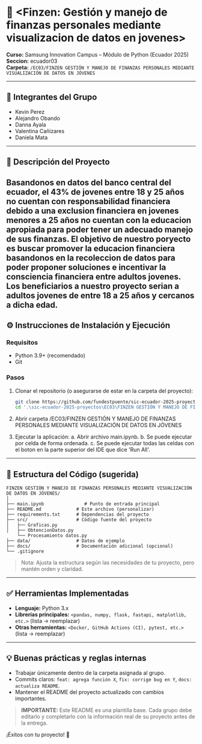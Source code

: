 # 📌 <Finzen: Gestión y manejo de finanzas personales mediante visualizacion de datos en jovenes>

**Curso:** Samsung Innovation Campus – Módulo de Python (Ecuador 2025)  
**Seccion:** ecuador03  
**Carpeta:** `/EC03/FINZEN GESTIÓN Y MANEJO DE FINANZAS PERSONALES MEDIANTE VISUALIZACIÓN DE DATOS EN JÓVENES`

---

## 👥 Integrantes del Grupo
- Kevin Perez   
- Alejandro Obando
- Danna Ayala
- Valentina Cañizares
- Daniela Mata
---

## 📝 Descripción del Proyecto
Basandonos en datos del banco central del ecuador, el 43% de jovenes entre 18 y 25 años no cuentan con responsabilidad financiera debido a una exclusion financiera en jovenes menores a 25 años no cuentan con la educacion apropiada para poder tener un adecuado manejo de sus finanzas. El objetivo de nuestro poryecto es buscar promover la educacion financiera basandonos en la recoleccion de datos para poder proponer soluciones e incentivar la consciencia financiera entre adultos jovenes. Los beneficiarios a nuestro proyecto serian a adultos jovenes de entre 18 a 25 años y cercanos a dicha edad.
---

## ⚙️ Instrucciones de Instalación y Ejecución

### Requisitos
- Python 3.9+ (recomendado)
- Git

### Pasos
1. Clonar el repositorio (o asegurarse de estar en la carpeta del proyecto):
   ```bash
   git clone https://github.com/fundestpuente/sic-ecuador-2025-proyectos.git
   cd '.\sic-ecuador-2025-proyectos\EC03\FINZEN GESTIÓN Y MANEJO DE FINANZAS PERSONALES MEDIANTE VISUALIZACIÓN DE DATOS EN JÓVENES\'
   ```

2. Abrir carpeta
   /EC03/FINZEN GESTIÓN Y MANEJO DE FINANZAS PERSONALES MEDIANTE VISUALIZACIÓN DE DATOS EN JÓVENES

3. Ejecutar la aplicación:
   a. Abrir archivo main.ipynb.
   b. Se puede ejecutar por celda de forma ordenada.
   c. Se puede ejecutar todas las celdas con el boton en la parte superior del IDE que dice 'Run All'.
   
---

## 📂 Estructura del Código (sugerida)
```
FINZEN GESTIÓN Y MANEJO DE FINANZAS PERSONALES MEDIANTE VISUALIZACIÓN DE DATOS EN JÓVENES/
│
├── main.ipynb               # Punto de entrada principal
├── README.md             # Este archivo (personalizar)
├── requirements.txt      # Dependencias del proyecto
├── src/                  # Código fuente del proyecto
│   ├── Graficas.py
│   ├── ObtencionDatos.py
    └── Procesamiento datos.py
├── data/                 # Datos de ejemplo 
├── docs/                 # Documentación adicional (opcional)
└── .gitignore
```

> Nota: Ajusta la estructura según las necesidades de tu proyecto, pero mantén orden y claridad.

---

## ✅ Herramientas Implementadas
- **Lenguaje:** Python 3.x
- **Librerías principales:** `<pandas, numpy, flask, fastapi, matplotlib, etc.>` (lista → reemplazar)
- **Otras herramientas:** `<Docker, GitHub Actions (CI), pytest, etc.>` (lista → reemplazar)

---

## 💡 Buenas prácticas y reglas internas
- Trabajar únicamente dentro de la carpeta asignada al grupo.
- Commits claros: `feat: agrega función X`, `fix: corrige bug en Y`, `docs: actualiza README`.
- Mantener el README del proyecto actualizado con cambios importantes.


> **IMPORTANTE:** Este README es una plantilla base. Cada grupo debe editarlo y completarlo con la información real de su proyecto antes de la entrega.

¡Éxitos con tu proyecto! 🚀
